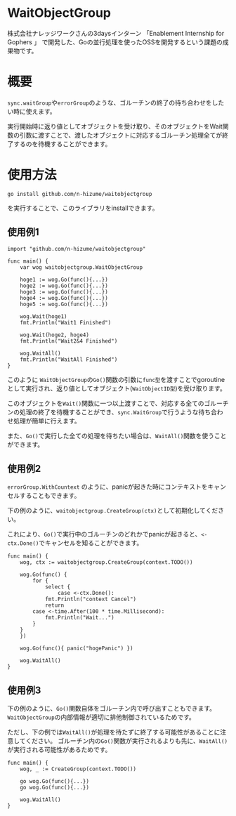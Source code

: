 # WaitObjectGroup
株式会社ナレッジワークさんの3daysインターン
「Enablement Internship for Gophers 」
で開発した、Goの並行処理を使ったOSSを開発するという課題の成果物です。

# 概要
`sync.waitGroup`や`errorGroup`のような、ゴルーチンの終了の待ち合わせをしたい時に使えます。

実行開始時に返り値としてオブジェクトを受け取り、そのオブジェクトをWait関数の引数に渡すことで、渡したオブジェクトに対応するゴルーチン処理全てが終了するのを待機することができます。

# 使用方法
```
go install github.com/n-hizume/waitobjectgroup
```
を実行することで、このライブラリをinstallできます。


## 使用例1

```
import "github.com/n-hizume/waitobjectgroup"

func main() {
    var wog waitobjectgroup.WaitObjectGroup

    hoge1 := wog.Go(func(){...})
    hoge2 := wog.Go(func(){...})
    hoge3 := wog.Go(func(){...})
    hoge4 := wog.Go(func(){...})
    hoge5 := wog.Go(func(){...})

    wog.Wait(hoge1)
    fmt.Println("Wait1 Finished")

    wog.Wait(hoge2, hoge4)
    fmt.Println("Wait2&4 Finished")

    wog.WaitAll()
    fmt.Println("WaitAll Finished")
}
```

このように `WaitObjectGroup`の`Go()`関数の引数に`func型`を渡すことでgoroutineとして実行され、返り値としてオブジェクト(`WaitObjectID型`)を受け取ります。

このオブジェクトを`Wait()`関数に一つ以上渡すことで、対応する全てのゴルーチンの処理の終了を待機することができ、`sync.WaitGroup`で行うような待ち合わせ処理が簡単に行えます。

また、`Go()`で実行した全ての処理を待ちたい場合は、`WaitAll()`関数を使うことができます。

## 使用例2
`errorGroup.WithCountext` のように、panicが起きた時にコンテキストをキャンセルすることもできます。

下の例のように、`waitobjectgroup.CreateGroup(ctx)`として初期化してください。

これにより、`Go()`で実行中のゴルーチンのどれかでpanicが起きると、`<- ctx.Done()`でキャンセルを知ることができます。

```
func main() {
    wog, ctx := waitobjectgroup.CreateGroup(context.TODO())

    wog.Go(func() {
        for {
            select {
                case <-ctx.Done():
		    fmt.Println("context Cancel")
		    return
		case <-time.After(100 * time.Millisecond):
		    fmt.Println("Wait...")
	    }
	}
    })

    wog.Go(func(){ panic("hogePanic") })

    wog.WaitAll()
}
```

## 使用例3

下の例のように、`Go()`関数自体をゴルーチン内で呼び出すこともできます。
`WaitObjectGroup`の内部情報が適切に排他制御されているためです。

ただし、下の例では`WaitAll()`が処理を待たずに終了する可能性があることに注意してください。
ゴルーチン内の`Go()`関数が実行されるよりも先に、`WaitAll()`が実行される可能性があるためです。

```
func main() {
    wog, _ := CreateGroup(context.TODO())

    go wog.Go(func(){...})
    go wog.Go(func(){...})

    wog.WaitAll()
}
```
